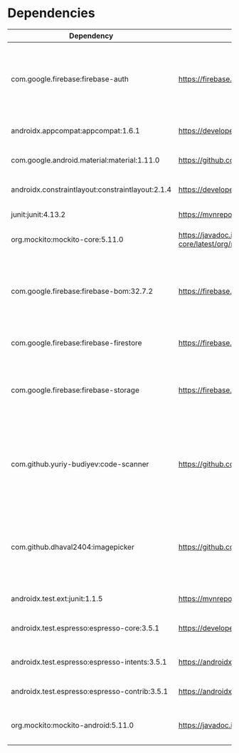 # Dependencies


| Dependency                                     | URL                                                                             | Use Case
| ---------------------------------------------- | ------------------------------------------------------------------------------- | ----------------------------------------------
com.google.firebase:firebase-auth                | https://firebase.google.com/docs/auth                                           | For providing authentication services for users so they can be identified between app occurrences. 
androidx.appcompat:appcompat:1.6.1               | https://developer.android.com/jetpack/androidx/releases/appcompat               | Standard activity library. 
com.google.android.material:material:1.11.0      | https://github.com/material-components/material-components-android              | Standard material UI elements. 
androidx.constraintlayout:constraintlayout:2.1.4 | https://developer.android.com/jetpack/androidx/releases/constraintlayout        | Standard constraint layout for xml. 
junit:junit:4.13.2                               | https://mvnrepository.com/artifact/junit/junit/4.13.2                           | Standard junit unit tests. 
org.mockito:mockito-core:5.11.0                  | https://javadoc.io/doc/org.mockito/mockito-core/latest/org/mockito/Mockito.html | Mocking objects for unit testing. 
com.google.firebase:firebase-bom:32.7.2          | https://firebase.google.com/support/release-notes/android                       | Firebase database connection that contains all the data including the photos and all users. 
com.google.firebase:firebase-firestore           | https://firebase.google.com/docs/firestore/quickstart                           | Firebase firestore connection.  
com.google.firebase:firebase-storage             | https://firebase.google.com/docs/storage                                        | Firebase storage connection that allows us to access the stored images. 
com.github.yuriy-budiyev:code-scanner            | https://github.com/yuriy-budiyev/code-scanner                                   | QR Code scanner that the user will use to join an event. Generates through XZing QR codes as well. 
com.github.dhaval2404:imagepicker                | https://github.com/Dhaval2404/ImagePicker                                       | To upload photos from device to be used as a profile picture for the user and event photos for events. 
androidx.test.ext:junit:1.1.5                    | https://mvnrepository.com/artifact/org.junit                                    | Standard junit library. 
androidx.test.espresso:espresso-core:3.5.1       | https://developer.android.com/jetpack/androidx/releases/test                    | Standard espresso testing library. 
androidx.test.espresso:espresso-intents:3.5.1    | https://androidx.tech/artifacts/test.espresso/espresso-intents/                 | Espresso intent functions. 
androidx.test.espresso:espresso-contrib:3.5.1    | https://androidx.tech/artifacts/test.espresso/espresso-contrib/                 | Espresso contrib functions. 
org.mockito:mockito-android:5.11.0               | https://javadoc.io/doc/org.mockito/mockito-android/latest/index.html            | Mockito android library for unit testing. 
